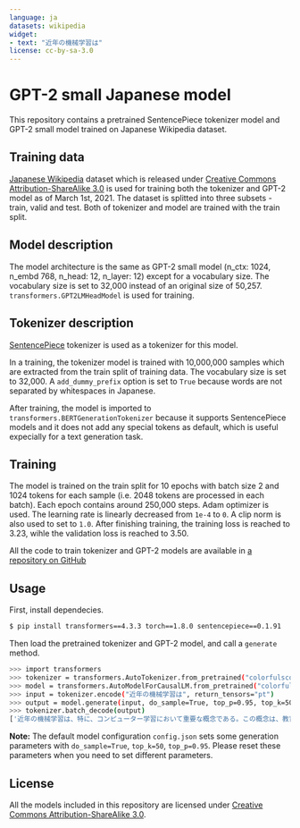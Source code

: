 ```yaml
---
language: ja
datasets: wikipedia
widget:
- text: "近年の機械学習は"
license: cc-by-sa-3.0
---
```


# GPT-2 small Japanese model

This repository contains a pretrained SentencePiece tokenizer model and GPT-2 small model trained on Japanese Wikipedia dataset.

## Training data

[Japanese Wikipedia](https://ja.wikipedia.org/wiki/Wikipedia:データベースダウンロード) dataset which is released under [Creative Commons Attribution-ShareAlike 3.0](https://creativecommons.org/licenses/by-sa/3.0/) is used for training both the tokenizer and GPT-2 model as of March 1st, 2021.
The dataset is splitted into three subsets - train, valid and test. Both of tokenizer and model are trained with the train split.

## Model description

The model architecture is the same as GPT-2 small model (n_ctx: 1024, n_embd 768, n_head: 12, n_layer: 12) except for a vocabulary size.
The vocabulary size is set to 32,000 instead of an original size of 50,257.
`transformers.GPT2LMHeadModel` is used for training.

## Tokenizer description

[SentencePiece](https://github.com/google/sentencepiece) tokenizer is used as a tokenizer for this model.

In a training, the tokenizer model is trained with 10,000,000 samples which are extracted from the train split of training data.
The vocabulary size is set to 32,000. A `add_dummy_prefix` option is set to `True` because words are not separated by whitespaces in Japanese.

After training, the model is imported to `transformers.BERTGenerationTokenizer` because it supports SentencePiece models and it does not add any special tokens as default, which is useful expecially for a text generation task.

## Training

The model is trained on the train split for 10 epochs with batch size 2 and 1024 tokens for each sample (i.e. 2048 tokens are processed in each batch). Each epoch contains around 250,000 steps.
Adam optimizer is used. The learning rate is linearly decreased from `1e-4` to `0`. A clip norm is also used to set to `1.0`.
After finishing training, the training loss is reached to 3.23, wihle the validation loss is reached to 3.50.

All the code to train tokenizer and GPT-2 models are available in [a repository on GitHub](https://github.com/colorfulscoop/tfdlg/tree/8d068f4cc3fac49555971ad8244a540587745d79/examples/transformers-gpt2-ja)

## Usage

First, install dependecies.

```sh
$ pip install transformers==4.3.3 torch==1.8.0 sentencepiece==0.1.91
```

Then load the pretrained tokenizer and GPT-2 model, and call a `generate` method.

```sh
>>> import transformers
>>> tokenizer = transformers.AutoTokenizer.from_pretrained("colorfulscoop/gpt2-small-ja")
>>> model = transformers.AutoModelForCausalLM.from_pretrained("colorfulscoop/gpt2-small-ja")
>>> input = tokenizer.encode("近年の機械学習は", return_tensors="pt")
>>> output = model.generate(input, do_sample=True, top_p=0.95, top_k=50, num_return_sequences=3)
>>> tokenizer.batch_decode(output)
['近年の機械学習は、特に、コンピューター学習において重要な概念である。この概念は、教育心理学', '近年の機械学習は時間間隔の短縮、時間間隔の短縮、学習時間の短縮、学習の', '近年の機械学習は、学生と学生が自分の能力を高め、結果を向上させることを目的としている。それは、']
```

**Note:** The default model configuration `config.json` sets some generation parameters with `do_sample=True`, `top_k=50`, `top_p=0.95`. Please reset these parameters when you need to set different parameters.

## License

All the models included in this repository are licensed under [Creative Commons Attribution-ShareAlike 3.0](https://creativecommons.org/licenses/by-sa/3.0/).
